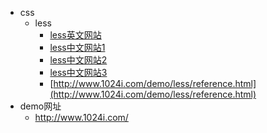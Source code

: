 + css
  - less
    - [less英文网站](http://lesscss.org/)
    - [less中文网站1](http://lesscss.cn/)
    - [less中文网站2](https://www.html.cn/doc/less/#)
    - [less中文网站3](https://less.bootcss.com/)
    - [http://www.1024i.com/demo/less/reference.html](http://www.1024i.com/demo/less/reference.html)
+ demo网址
   -  http://www.1024i.com/
   
